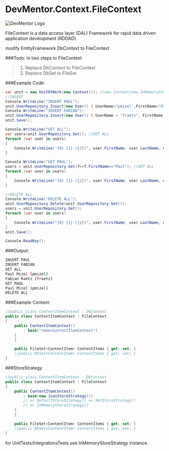 DevMentor.Context.FileContext
=============================

![DevMentor Logo](http://devmentor.de/templates/devmentor/images/devmentor_logo.png "DevMentor")

FileContext is a data access layer (DAL) Framework for rapid data driven application development (RDDAD). 

modify EntityFramework DbContext to FileContext

###Todo: in two steps to FileContext
  >1. Replace DbContext to FileContext
  >2. Replace DbSet to FileSet

###Example Code:
 
```C#
var unit = new UnitOfWork(new Context()); //new Context(new InMemoryStoreStrategy())
//INSERT
Console.WriteLine("INSERT PAUL");
unit.UserRepository.Insert(new User() { UserName="pmizel",FirstName="Paul", LastName="Mizel"});
Console.WriteLine("INSERT FABIAN");
unit.UserRepository.Insert(new User() { UserName = "fraetz", FirstName = "Fabian", LastName = "Raetz" });
unit.Save();

Console.WriteLine("GET ALL");
var users=unit.UserRepository.Get(); //GET ALL
foreach (var user in users)
{
	Console.WriteLine("{0} {1} ({2})", user.FirstName, user.LastName, user.UserName);
}

Console.WriteLine("GET PAUL");
users = unit.UserRepository.Get(f=>f.FirstName=="Paul"); //GET ALL
foreach (var user in users)
{
	Console.WriteLine("{0} {1} ({2})", user.FirstName, user.LastName, user.UserName);
}

//DELETE ALL
Console.WriteLine("DELETE ALL");
unit.UserRepository.Delete(unit.UserRepository.Get());
users = unit.UserRepository.Get();
foreach (var user in users)
{
	Console.WriteLine("{0} {1} ({2})", user.FirstName, user.LastName, user.UserName);
}
unit.Save();

Console.ReadKey();
```

###Output:
```sh
INSERT PAUL
INSERT FABIAN
GET ALL
Paul Mizel (pmizel)
Fabian Raetz (fraetz)
GET PAUL
Paul Mizel (pmizel)
DELETE ALL
```

###Example Context: 

```C#
//public class ContentItemContext : DbContext
public class ContentItemContext : FileContext
{
	public ContentItemContext()
		: base("name=ContentItemContext")
	{
	}

	public FileSet<ContentItem> ContentItems { get; set; }
	//public DbSet<ContentItem> ContentItems { get; set; }
}
```


###StoreStrategy

```C#
//public class ContentItemContext : DbContext
public class ContentItemContext : FileContext
{
	public ContentItemContext()
		: base(new JsonStoreStrategy()) 
		// or DefaultStoreStrategy() => XmlStoreStrategy()
		// or InMemoryStoreStrategy()
	{
	}

	public FileSet<ContentItem> ContentItems { get; set; }
	//public DbSet<ContentItem> ContentItems { get; set; }
}
```

for UnitTests/IntegrationsTests use InMemoryStoreStrategy instance.
